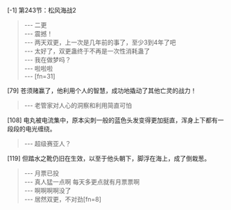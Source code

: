 
[-1] 第243节：松风海战2
>--- 二更<br>
>--- 震撼！<br>
>--- 两天双更，上一次是几年前的事了，至少3到4年了吧<br>
>--- 太好了，双更蛊终于不再是一次性消耗蛊了<br>
>--- 我在做梦吗？<br>
>--- 啦啦啦<br>
>--- [fn=31]<br>

[79] 苍须赌赢了，他利用个人的智慧，成功地撬动了其他亡灵的战力！
>--- 老管家对人心的洞察和利用简直可怕<br>

[108] 电丸被电流集中，原本尖刺一般的蓝色头发变得更加挺直，浑身上下都有一段段的电光缠绕。
>--- 超级赛亚人？<br>

[119] 但踏水之靴仍旧在生效，以至于他头朝下，脚浮在海上，成了倒栽葱。
>--- 月票已投<br>
>--- 真人猛一点啊 每天多更点就有月票票啊<br>
>--- 啊啊啊啊没了<br>
>--- 居然双更，不对劲[fn=8]<br>
